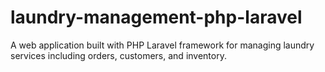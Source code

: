 # laundry-management-php-laravel
A web application built with PHP Laravel framework for managing laundry services including orders, customers, and inventory.
